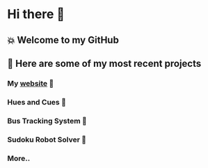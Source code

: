 # Hi there 👋
## 💥 Welcome to my GitHub 
## 🔭 Here are some of my most recent projects 
### My [website](https://www.mirandadrummond.com) 💬 
### Hues and Cues 🎡
### Bus Tracking System 🚌
### Sudoku Robot Solver 🦾
### More.. 


<!--
**mirandadrummond/mirandadrummond** is a ✨ _special_ ✨ repository because its `README.md` (this file) appears on your GitHub profile.

Here are some ideas to get you started:

- 🔭 I’m currently working on ...
- 🌱 I’m currently learning ...
- 👯 I’m looking to collaborate on ...
- 🤔 I’m looking for help with ...
- 💬 Ask me about ...
- 📫 How to reach me: ...
- 😄 Pronouns: ...
- ⚡ Fun fact: ...
-->
